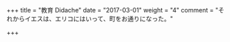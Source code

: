 ﻿+++
title = "教育 Didache"
date = "2017-03-01"
weight = "4"
comment = "それからイエスは、エリコにはいって、町をお通りになった。"

+++
